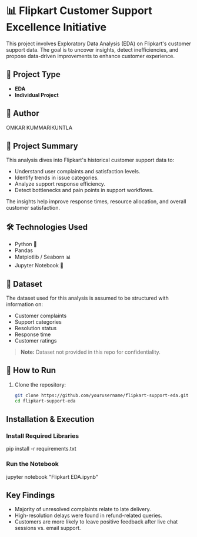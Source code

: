 # 📊 Flipkart Customer Support Excellence Initiative

This project involves Exploratory Data Analysis (EDA) on Flipkart's customer support data. The goal is to uncover insights, detect inefficiencies, and propose data-driven improvements to enhance customer experience.

## 📁 Project Type
- **EDA**
- **Individual Project**

## 👤 Author
OMKAR KUMMARIKUNTLA

## 🧾 Project Summary

This analysis dives into Flipkart's historical customer support data to:
- Understand user complaints and satisfaction levels.
- Identify trends in issue categories.
- Analyze support response efficiency.
- Detect bottlenecks and pain points in support workflows.

The insights help improve response times, resource allocation, and overall customer satisfaction.

## 🛠️ Technologies Used

- Python 🐍
- Pandas
- Matplotlib / Seaborn 📊
- Jupyter Notebook 📓

## 📂 Dataset

The dataset used for this analysis is assumed to be structured with information on:
- Customer complaints
- Support categories
- Resolution status
- Response time
- Customer ratings

> **Note:** Dataset not provided in this repo for confidentiality.

## 🚀 How to Run

1. Clone the repository:
   ```bash
   git clone https://github.com/yourusername/flipkart-support-eda.git
   cd flipkart-support-eda

## Installation & Execution

### Install Required Libraries

pip install -r requirements.txt

### Run the Notebook

jupyter notebook "Flipkart EDA.ipynb"

## Key Findings

- Majority of unresolved complaints relate to late delivery.
- High-resolution delays were found in refund-related queries.
- Customers are more likely to leave positive feedback after live chat sessions vs. email support.
